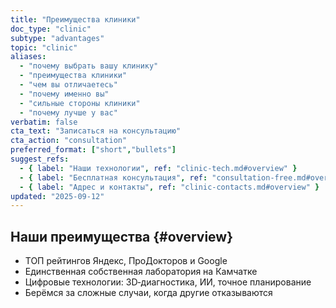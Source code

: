 ```yaml
---
title: "Преимущества клиники"
doc_type: "clinic"
subtype: "advantages"
topic: "clinic"
aliases:
  - "почему выбрать вашу клинику"
  - "преимущества клиники"
  - "чем вы отличаетесь"
  - "почему именно вы"
  - "сильные стороны клиники"
  - "почему лучше у вас"
verbatim: false
cta_text: "Записаться на консультацию"
cta_action: "consultation"
preferred_format: ["short","bullets"]
suggest_refs:
  - { label: "Наши технологии", ref: "clinic-tech.md#overview" }
  - { label: "Бесплатная консультация", ref: "consultation-free.md#overview" }
  - { label: "Адрес и контакты", ref: "clinic-contacts.md#overview" }
updated: "2025-09-12"
---
```


## Наши преимущества {#overview}
- ТОП рейтингов Яндекс, ПроДокторов и Google
- Единственная собственная лаборатория на Камчатке
- Цифровые технологии: 3D‑диагностика, ИИ, точное планирование
- Берёмся за сложные случаи, когда другие отказываются
